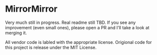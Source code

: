 # MirrorMirror

Very much still in progress. Real readme still TBD. If you see any improvement (even small ones), please open a PR and I'll take a look at merging it.

All vendor code is labled with the appropriate license. Origional code for this project is release under the MIT License.
